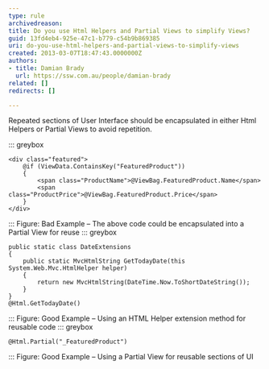 ```yaml
---
type: rule
archivedreason: 
title: Do you use Html Helpers and Partial Views to simplify Views?
guid: 13fd4eb4-925e-47c1-b779-c54b9b869385
uri: do-you-use-html-helpers-and-partial-views-to-simplify-views
created: 2013-03-07T18:47:43.0000000Z
authors:
- title: Damian Brady
  url: https://ssw.com.au/people/damian-brady
related: []
redirects: []

---
```


Repeated sections of User Interface should be encapsulated in either Html Helpers or Partial Views to avoid repetition.

<!--endintro-->

::: greybox


```
<div class="featured">
    @if (ViewData.ContainsKey("FeaturedProduct"))
    {
        <span class="ProductName">@ViewBag.FeaturedProduct.Name</span>
        <span class="ProductPrice">@ViewBag.FeaturedProduct.Price</span>
    }
</div>
```


:::
Figure: Bad Example – The above code could be encapsulated into a Partial View for reuse
::: greybox


```
public static class DateExtensions
{
    public static MvcHtmlString GetTodayDate(this System.Web.Mvc.HtmlHelper helper)
    {
        return new MvcHtmlString(DateTime.Now.ToShortDateString());
    }
}
@Html.GetTodayDate()
```


:::
Figure: Good Example – Using an HTML Helper extension method for reusable code
::: greybox


```
@Html.Partial("_FeaturedProduct")
```


:::
Figure: Good Example – Using a Partial View for reusable sections of UI
